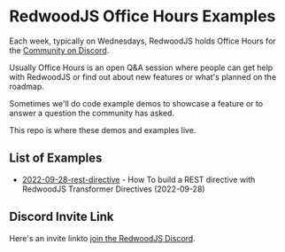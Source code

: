 # RedwoodJS Office Hours Examples

Each week, typically on Wednesdays, RedwoodJS holds Office Hours for the [Community on Discord](http://discord.gg/redwoodjs).

Usually Office Hours is an open Q&A session where people can get help with RedwoodJS or find out about new features or what's planned on the roadmap.

Sometimes we'll do code example demos to showcase a feature or to answer a question the community has asked.

This repo is where these demos and examples live.

## List of Examples

- [2022-09-28-rest-directive](2022-09-28-rest-directive/README.md) - How To build a REST directive with RedwoodJS Transformer Directives (2022-09-28)

## Discord Invite Link

Here's an invite linkto [join the RedwoodJS Discord](http://discord.gg/redwoodjs).
